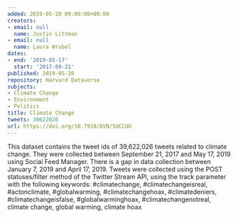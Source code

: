 ```yaml
---
added: 2019-05-20 09:00:00+00:00
creators:
- email: null
  name: Justin Littman
- email: null
  name: Laura Wrubel
dates:
- end: '2019-05-17'
  start: '2017-09-21'
published: 2019-05-20
repository: Harvard Dataverse
subjects:
- Climate Change
- Environment
- Politics
title: Climate Change
tweets: 39622026
url: https://doi.org/10.7910/DVN/5QCCUU
---
```


This dataset contains the tweet ids of 39,622,026 tweets related to  climate change. They were collected between September 21, 2017 and  May 17, 2019 using Social Feed Manager. There is a gap in data collection  between January 7, 2019 and April 17, 2019. Tweets were collected using the  POST statuses/filter method of the Twitter Stream API, using the track  parameter with the following keywords:  #climatechange, #climatechangeisreal, #actonclimate, #globalwarming, #climatechangehoax,  #climatedeniers, #climatechangeisfalse, #globalwarminghoax, #climatechangenotreal,  climate change, global warming, climate hoax
